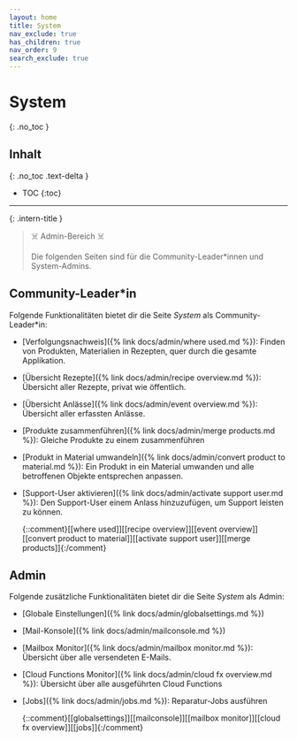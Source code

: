```yaml
---
layout: home
title: System
nav_exclude: true
has_children: true
nav_order: 9
search_exclude: true
---
```

# System
{: .no_toc }
## Inhalt
{: .no_toc .text-delta }

- TOC
{:toc}

---

{: .intern-title }

> ☠️ Admin-Bereich ☠️
>
>Die folgenden Seiten sind für die Community-Leader\*innen und System-Admins.

## Community-Leader\*in

Folgende Funktionalitäten bietet dir die Seite _System_ als Community-Leader\*in:

* [Verfolgungsnachweis]({% link docs/admin/where used.md %}): Finden von Produkten, Materialien in Rezepten, quer durch die gesamte Applikation.
* [Übersicht Rezepte]({% link docs/admin/recipe overview.md %}): Übersicht aller Rezepte, privat wie öffentlich.
* [Übersicht Anlässe]({% link docs/admin/event overview.md %}): Übersicht aller erfassten Anlässe.
* [Produkte zusammenführen]({% link docs/admin/merge products.md %}): Gleiche Produkte zu einem zusammenführen
* [Produkt in Material umwandeln]({% link docs/admin/convert product to material.md %}): Ein Produkt in ein Material umwanden und alle betroffenen Objekte entsprechen anpassen.
* [Support-User aktivieren]({% link docs/admin/activate support user.md %}): Den Support-User einem Anlass hinzuzufügen, um Support leisten zu können.

  {::comment}[[where used]][[recipe overview]][[event overview]][[convert product to material]][[activate support user]][[merge products]]{:/comment}

## Admin

Folgende zusätzliche Funktionalitäten bietet dir die Seite _System_ als Admin:

* [Globale Einstellungen]({% link docs/admin/globalsettings.md %})
* [Mail-Konsole]({% link docs/admin/mailconsole.md %})
* [Mailbox Monitor]({% link docs/admin/mailbox monitor.md %}): Übersicht über alle versendeten E-Mails.
* [Cloud Functions Monitor]({% link docs/admin/cloud fx overview.md %}): Übersicht über alle ausgeführten Cloud Functions
* [Jobs]({% link docs/admin/jobs.md %}): Reparatur-Jobs ausführen



  {::comment}[[globalsettings]][[mailconsole]][[mailbox monitor]][[cloud fx overview]][[jobs]]{:/comment}

